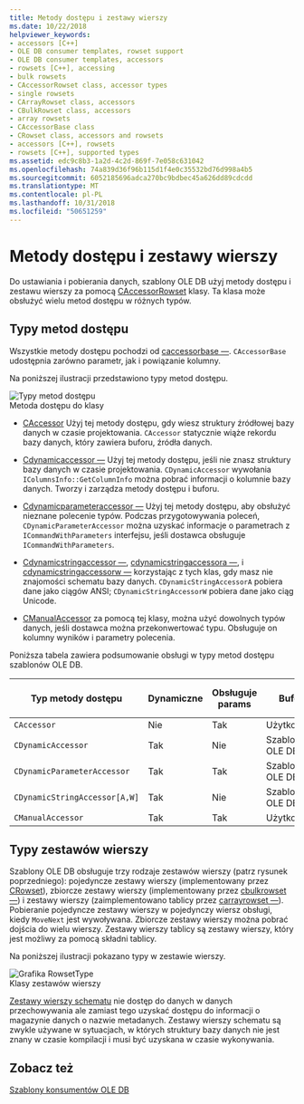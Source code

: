 ```yaml
---
title: Metody dostępu i zestawy wierszy
ms.date: 10/22/2018
helpviewer_keywords:
- accessors [C++]
- OLE DB consumer templates, rowset support
- OLE DB consumer templates, accessors
- rowsets [C++], accessing
- bulk rowsets
- CAccessorRowset class, accessor types
- single rowsets
- CArrayRowset class, accessors
- CBulkRowset class, accessors
- array rowsets
- CAccessorBase class
- CRowset class, accessors and rowsets
- accessors [C++], rowsets
- rowsets [C++], supported types
ms.assetid: edc9c8b3-1a2d-4c2d-869f-7e058c631042
ms.openlocfilehash: 74a839d36f96b115d1f4e0c35532bd76d998a4b5
ms.sourcegitcommit: 6052185696adca270bc9bdbec45a626dd89cdcdd
ms.translationtype: MT
ms.contentlocale: pl-PL
ms.lasthandoff: 10/31/2018
ms.locfileid: "50651259"
---
```

# <a name="accessors-and-rowsets"></a>Metody dostępu i zestawy wierszy

Do ustawiania i pobierania danych, szablony OLE DB użyj metody dostępu i zestawu wierszy za pomocą [CAccessorRowset](../../data/oledb/caccessorrowset-class.md) klasy. Ta klasa może obsłużyć wielu metod dostępu w różnych typów.

## <a name="accessor-types"></a>Typy metod dostępu

Wszystkie metody dostępu pochodzi od [caccessorbase —](../../data/oledb/caccessorbase-class.md). `CAccessorBase` udostępnia zarówno parametr, jak i powiązanie kolumny.

Na poniższej ilustracji przedstawiono typy metod dostępu.

![Typy metod dostępu](../../data/oledb/media/vcaccessortypes.gif "vcaccessortypes")<br/>
Metoda dostępu do klasy

- [CAccessor](../../data/oledb/caccessor-class.md) Użyj tej metody dostępu, gdy wiesz struktury źródłowej bazy danych w czasie projektowania. `CAccessor` statycznie wiąże rekordu bazy danych, który zawiera buforu, źródła danych.

- [Cdynamicaccessor —](../../data/oledb/cdynamicaccessor-class.md) Użyj tej metody dostępu, jeśli nie znasz struktury bazy danych w czasie projektowania. `CDynamicAccessor` wywołania `IColumnsInfo::GetColumnInfo` można pobrać informacji o kolumnie bazy danych. Tworzy i zarządza metody dostępu i buforu.

- [Cdynamicparameteraccessor —](../../data/oledb/cdynamicparameteraccessor-class.md) Użyj tej metody dostępu, aby obsłużyć nieznane polecenie typów. Podczas przygotowywania poleceń, `CDynamicParameterAccessor` można uzyskać informacje o parametrach z `ICommandWithParameters` interfejsu, jeśli dostawca obsługuje `ICommandWithParameters`.

- [Cdynamicstringaccessor —](../../data/oledb/cdynamicstringaccessor-class.md), [cdynamicstringaccessora —](../../data/oledb/cdynamicstringaccessora-class.md), i [cdynamicstringaccessorw —](../../data/oledb/cdynamicstringaccessorw-class.md) korzystając z tych klas, gdy masz nie znajomości schematu bazy danych. `CDynamicStringAccessorA` pobiera dane jako ciągów ANSI; `CDynamicStringAccessorW` pobiera dane jako ciąg Unicode.

- [CManualAccessor](../../data/oledb/cmanualaccessor-class.md) za pomocą tej klasy, można użyć dowolnych typów danych, jeśli dostawca można przekonwertować typu. Obsługuje on kolumny wyników i parametry polecenia.

Poniższa tabela zawiera podsumowanie obsługi w typy metod dostępu szablonów OLE DB.

|Typ metody dostępu|Dynamiczne|Obsługuje params|Bufor|Wielu metod dostępu|
|-------------------|-------------|--------------------|------------|------------------------|
|`CAccessor`|Nie|Tak|Użytkownik|Tak|
|`CDynamicAccessor`|Tak|Nie|Szablony OLE DB|Nie|
|`CDynamicParameterAccessor`|Tak|Tak|Szablony OLE DB|Nie|
|`CDynamicStringAccessor[A,W]`|Tak|Nie|Szablony OLE DB|Nie|
|`CManualAccessor`|Tak|Tak|Użytkownik|Tak|

## <a name="rowset-types"></a>Typy zestawów wierszy

Szablony OLE DB obsługuje trzy rodzaje zestawów wierszy (patrz rysunek poprzedniego): pojedyncze zestawy wierszy (implementowany przez [CRowset](../../data/oledb/crowset-class.md)), zbiorcze zestawy wierszy (implementowany przez [cbulkrowset —](../../data/oledb/cbulkrowset-class.md)) i zestawy wierszy (zaimplementowano tablicy przez [carrayrowset —](../../data/oledb/carrayrowset-class.md)). Pobieranie pojedyncze zestawy wierszy w pojedynczy wiersz obsługi, kiedy `MoveNext` jest wywoływana. Zbiorcze zestawy wierszy można pobrać dojścia do wielu wierszy. Zestawy wierszy tablicy są zestawy wierszy, który jest możliwy za pomocą składni tablicy.

Na poniższej ilustracji pokazano typy w zestawie wierszy.

![Grafika RowsetType](../../data/oledb/media/vcrowsettypes.gif "vcrowsettypes")<br/>
Klasy zestawów wierszy

[Zestawy wierszy schematu](../../data/oledb/obtaining-metadata-with-schema-rowsets.md) nie dostęp do danych w danych przechowywania ale zamiast tego uzyskać dostępu do informacji o magazynie danych o nazwie metadanych. Zestawy wierszy schematu są zwykle używane w sytuacjach, w których struktury bazy danych nie jest znany w czasie kompilacji i musi być uzyskana w czasie wykonywania.

## <a name="see-also"></a>Zobacz też

[Szablony konsumentów OLE DB](../../data/oledb/ole-db-consumer-templates-cpp.md)